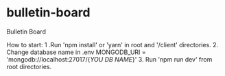 # bulletin-board
Bulletin Board




How to start:
1 .Run 'npm install' or 'yarn'  in root and '/client' directories.
2. Change database name in .env
    MONGODB_URI = 'mongodb://localhost:27017/{_YOU DB NAME_}'
3. Run 'npm run dev' from root directories.


